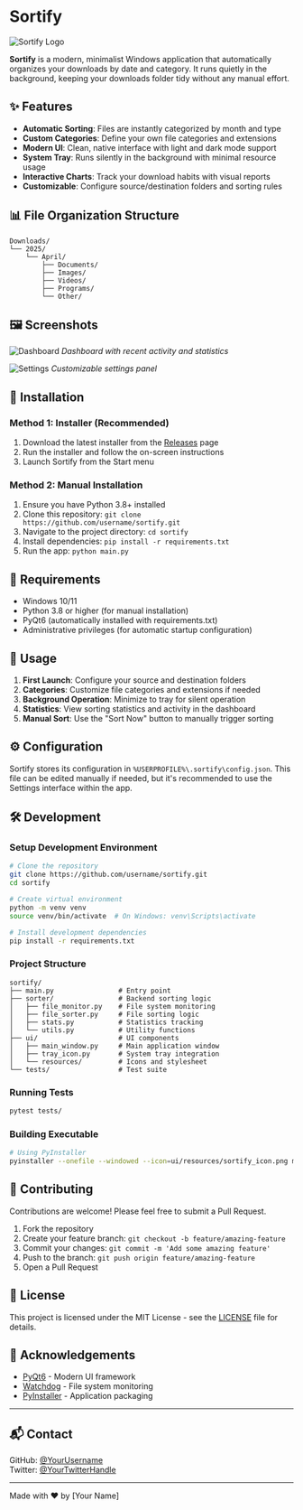 # Sortify

![Sortify Logo](https://api.placeholder.com/150/150)

**Sortify** is a modern, minimalist Windows application that automatically organizes your downloads by date and category. It runs quietly in the background, keeping your downloads folder tidy without any manual effort.

## ✨ Features

- **Automatic Sorting**: Files are instantly categorized by month and type
- **Custom Categories**: Define your own file categories and extensions
- **Modern UI**: Clean, native interface with light and dark mode support
- **System Tray**: Runs silently in the background with minimal resource usage
- **Interactive Charts**: Track your download habits with visual reports
- **Customizable**: Configure source/destination folders and sorting rules

## 📊 File Organization Structure

```
Downloads/
└── 2025/
    └── April/
        ├── Documents/
        ├── Images/
        ├── Videos/
        ├── Programs/
        └── Other/
```

## 🖼️ Screenshots

![Dashboard](https://api.placeholder.com/800/450)
*Dashboard with recent activity and statistics*

![Settings](https://api.placeholder.com/800/450)
*Customizable settings panel*

## 🚀 Installation

### Method 1: Installer (Recommended)
1. Download the latest installer from the [Releases](https://github.com/username/sortify/releases) page
2. Run the installer and follow the on-screen instructions
3. Launch Sortify from the Start menu

### Method 2: Manual Installation
1. Ensure you have Python 3.8+ installed
2. Clone this repository: `git clone https://github.com/username/sortify.git`
3. Navigate to the project directory: `cd sortify`
4. Install dependencies: `pip install -r requirements.txt`
5. Run the app: `python main.py`

## 🔧 Requirements

- Windows 10/11
- Python 3.8 or higher (for manual installation)
- PyQt6 (automatically installed with requirements.txt)
- Administrative privileges (for automatic startup configuration)

## 📝 Usage

1. **First Launch**: Configure your source and destination folders
2. **Categories**: Customize file categories and extensions if needed
3. **Background Operation**: Minimize to tray for silent operation
4. **Statistics**: View sorting statistics and activity in the dashboard
5. **Manual Sort**: Use the "Sort Now" button to manually trigger sorting

## ⚙️ Configuration

Sortify stores its configuration in `%USERPROFILE%\.sortify\config.json`. This file can be edited manually if needed, but it's recommended to use the Settings interface within the app.

## 🛠️ Development

### Setup Development Environment

```bash
# Clone the repository
git clone https://github.com/username/sortify.git
cd sortify

# Create virtual environment
python -m venv venv
source venv/bin/activate  # On Windows: venv\Scripts\activate

# Install development dependencies
pip install -r requirements.txt
```

### Project Structure

```
sortify/
├── main.py                # Entry point
├── sorter/                # Backend sorting logic
│   ├── file_monitor.py    # File system monitoring
│   ├── file_sorter.py     # File sorting logic
│   ├── stats.py           # Statistics tracking
│   └── utils.py           # Utility functions
├── ui/                    # UI components
│   ├── main_window.py     # Main application window
│   ├── tray_icon.py       # System tray integration
│   └── resources/         # Icons and stylesheet
└── tests/                 # Test suite
```

### Running Tests

```bash
pytest tests/
```

### Building Executable

```bash
# Using PyInstaller
pyinstaller --onefile --windowed --icon=ui/resources/sortify_icon.png main.py
```

## 🤝 Contributing

Contributions are welcome! Please feel free to submit a Pull Request.

1. Fork the repository
2. Create your feature branch: `git checkout -b feature/amazing-feature`
3. Commit your changes: `git commit -m 'Add some amazing feature'`
4. Push to the branch: `git push origin feature/amazing-feature`
5. Open a Pull Request

## 📜 License

This project is licensed under the MIT License - see the [LICENSE](LICENSE) file for details.

## 🙏 Acknowledgements

- [PyQt6](https://www.riverbankcomputing.com/software/pyqt/) - Modern UI framework
- [Watchdog](https://github.com/gorakhargosh/watchdog) - File system monitoring
- [PyInstaller](https://github.com/pyinstaller/pyinstaller) - Application packaging

---

## 📬 Contact

GitHub: [@YourUsername](https://github.com/yourusername)  
Twitter: [@YourTwitterHandle](https://twitter.com/yourtwitterhandle)

---

Made with ❤️ by [Your Name]
